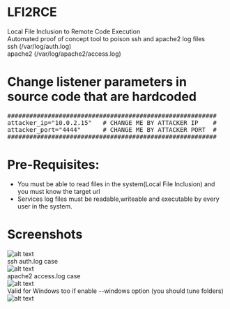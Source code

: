 # LFI2RCE

Local File Inclusion to Remote Code Execution  
Automated proof of concept tool to poison ssh and apache2 log files  
ssh (/var/log/auth.log)  
apache2 (/var/log/apache2/access.log)  

# Change listener parameters in source code that are hardcoded
<pre>
#########################################################
attacker_ip="10.0.2.15"   # CHANGE ME BY ATTACKER IP    #
attacker_port="4444"      # CHANGE ME BY ATTACKER PORT  #
#########################################################
</pre>

# Pre-Requisites: 
* You must be able to read files in the system(Local File Inclusion) and you must know the target url  
* Services log files must be readable,writeable and executable by every user in the system.  

# Screenshots
![alt text](https://github.com/0bfxGH0ST/LFI2RCE/blob/main/screenshots/screenshot000.png)  
ssh auth.log case  
![alt text](https://github.com/0bfxGH0ST/LFI2RCE/blob/main/screenshots/screenshot001.png)  
apache2 access.log case  
![alt text](https://github.com/0bfxGH0ST/LFI2RCE/blob/main/screenshots/screenshot002.png)  
Valid for Windows too if enable --windows option (you should tune folders)
![alt text](https://github.com/0bfxGH0ST/LFI2RCE/blob/main/screenshots/screenshot003.png)  
